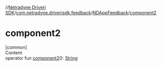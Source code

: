 //[Netradyne Driveri SDK](../../index.md)/[com.netradyne.driverisdk.feedback](../index.md)/[NDAppFeedback](index.md)/[component2](component2.md)



# component2  
[common]  
Content  
operator fun [component2](component2.md)(): [String](https://kotlinlang.org/api/latest/jvm/stdlib/kotlin/-string/index.html)  



